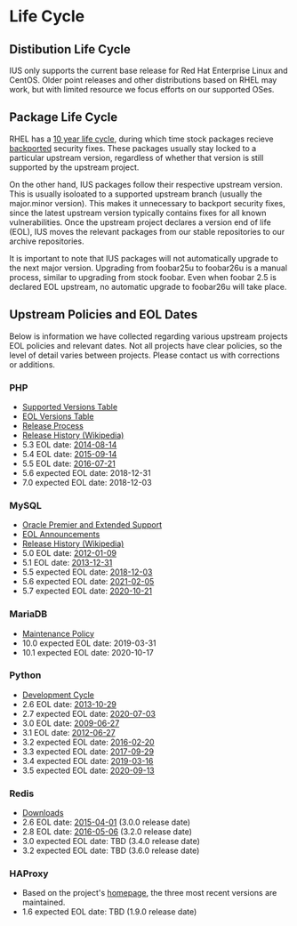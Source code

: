 # Life Cycle

## Distibution Life Cycle

IUS only supports the current base release for Red Hat Enterprise Linux and
CentOS.  Older point releases and other distributions based on RHEL may work,
but with limited resource we focus efforts on our supported OSes.

## Package Life Cycle

RHEL has a [10 year life cycle][1], during which time stock packages recieve
[backported][2] security fixes.  These packages usually stay locked to a
particular upstream version, regardless of whether that version is still
supported by the upstream project.

On the other hand, IUS packages follow their respective upstream version.  This
is usually isoloated to a supported upstream branch (usually the major.minor
version).  This makes it unnecessary to backport security fixes, since the
latest upstream version typically contains fixes for all known vulnerabilities.
Once the upstream project declares a version end of life (EOL), IUS moves the
relevant packages from our stable repositories to our archive repositories.

It is important to note that IUS packages will not automatically upgrade to the
next major version.  Upgrading from foobar25u to foobar26u is a manual process,
similar to upgrading from stock foobar.  Even when foobar 2.5 is declared EOL
upstream, no automatic upgrade to foobar26u will take place.

## Upstream Policies and EOL Dates

Below is information we have collected regarding various upstream projects EOL
policies and relevant dates.  Not all projects have clear policies, so the
level of detail varies between projects.  Please contact us with corrections or
additions.

### PHP

* [Supported Versions Table][3]
* [EOL Versions Table][4]
* [Release Process][5]
* [Release History (Wikipedia)][6]
* 5.3 EOL date: [2014-08-14][7]
* 5.4 EOL date: [2015-09-14][8]
* 5.5 EOL date: [2016-07-21][php-5.5-eol]
* 5.6 expected EOL date: 2018-12-31
* 7.0 expected EOL date: 2018-12-03

### MySQL

* [Oracle Premier and Extended Support][9]
* [EOL Announcements][10]
* [Release History (Wikipedia)][11]
* 5.0 EOL date: [2012-01-09][mysql-eol]
* 5.1 EOL date: [2013-12-31][mysql-eol]
* 5.5 expected EOL date: [2018-12-03][14]
* 5.6 expected EOL date: [2021-02-05][15]
* 5.7 expected EOL date: [2020-10-21][mysql-5.7]

### MariaDB

* [Maintenance Policy][16]
* 10.0 expected EOL date: 2019-03-31
* 10.1 expected EOL date: 2020-10-17

### Python

* [Development Cycle][17]
* 2.6 EOL date: [2013-10-29][18]
* 2.7 expected EOL date: [2020-07-03][19]
* 3.0 EOL date: [2009-06-27][20]
* 3.1 EOL date: [2012-06-27][21]
* 3.2 expected EOL date: [2016-02-20][22]
* 3.3 expected EOL date: [2017-09-29][23]
* 3.4 expected EOL date: [2019-03-16][pep-0429]
* 3.5 expected EOL date: [2020-09-13][pep-0478]

### Redis

* [Downloads][redis-downloads]
* 2.6 EOL date: [2015-04-01][redis-3.0.0] (3.0.0 release date)
* 2.8 EOL date: [2016-05-06][redis-3.2.0] (3.2.0 release date)
* 3.0 expected EOL date: TBD (3.4.0 release date)
* 3.2 expected EOL date: TBD (3.6.0 release date)

### HAProxy

* Based on the project's [homepage][haproxy-description], the three most recent versions are maintained.
* 1.6 expected EOL date: TBD (1.9.0 release date)

[1]: https://access.redhat.com/support/policy/updates/errata/
[2]: https://access.redhat.com/security/updates/backporting
[3]: http://php.net/supported-versions.php
[4]: http://php.net/eol.php
[5]: https://wiki.php.net/rfc/releaseprocess
[6]: http://en.wikipedia.org/wiki/PHP#Release_history
[7]: http://php.net/archive/2014.php#id2014-08-14-1
[8]: http://php.net/archive/2015.php#id2015-09-04-4
[9]: http://www.mysql.com/support/
[10]: http://www.mysql.com/support/eol-notice.html
[11]: https://en.wikipedia.org/wiki/MySQL#Versions
[14]: http://dev.mysql.com/doc/relnotes/mysql/5.5/en/
[15]: http://dev.mysql.com/doc/relnotes/mysql/5.6/en/
[16]: https://mariadb.com/kb/en/mariadb/mariadb-maintenance-policy/
[17]: https://docs.python.org/devguide/devcycle.html
[18]: https://www.python.org/download/releases/2.6.9/
[19]: https://www.python.org/dev/peps/pep-0373/
[20]: https://www.python.org/download/releases/3.0.1/
[21]: https://www.python.org/download/releases/3.1.5/
[22]: https://www.python.org/dev/peps/pep-0392/
[23]: https://www.python.org/dev/peps/pep-0398/

[mysql-eol]: http://www.mysql.com/support/eol-notice.html
[mysql-5.7]: https://dev.mysql.com/doc/relnotes/mysql/5.7/en/
[pep-0429]: https://www.python.org/dev/peps/pep-0429/
[pep-0478]: https://www.python.org/dev/peps/pep-0478/
[redis-downloads]: http://redis.io/download
[redis-3.0.0]: https://github.com/antirez/redis/blob/3.0.0/00-RELEASENOTES#L15
[redis-3.2.0]: https://github.com/antirez/redis/blob/3.2.0/00-RELEASENOTES#L14
[haproxy-description]: http://www.haproxy.org/#desc
[php-5.5-eol]: http://php.net/archive/2016.php#id2016-07-21-2
